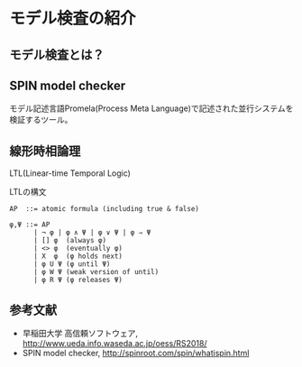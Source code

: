 # モデル検査の紹介

## モデル検査とは？

## SPIN model checker
モデル記述言語Promela(Process Meta Language)で記述された並行システムを検証するツール。

## 線形時相論理
LTL(Linear-time Temporal Logic)

LTLの構文
```
AP  ::= atomic formula (including true & false)

φ,Ψ ::= AP
      | ¬ φ | φ ∧ Ψ | φ ∨ Ψ | φ ⇒ Ψ
      | [] φ  (always φ)
      | <> φ  (eventually φ)
      | X  φ  (φ holds next)
      | φ U Ψ (φ until Ψ)
      | φ W Ψ (weak version of until)
      | φ R Ψ (φ releases Ψ)
```

## 参考文献
- 早稲田大学 高信頼ソフトウェア, http://www.ueda.info.waseda.ac.jp/oess/RS2018/
- SPIN model checker, http://spinroot.com/spin/whatispin.html
